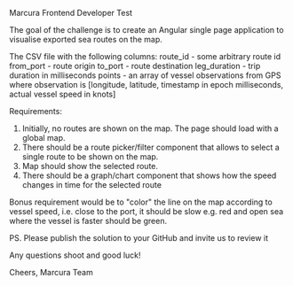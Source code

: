 Marcura Frontend Developer Test

The goal of the challenge is to create an Angular single page application to visualise exported sea routes on the map.

The CSV file with the following columns:
route_id - some arbitrary route id
from_port - route origin
to_port - route destination
leg_duration - trip duration in milliseconds
points - an array of vessel observations from GPS where observation is [longitude, latitude, timestamp in epoch milliseconds, actual vessel speed in knots]

Requirements:
1. Initially, no routes are shown on the map. The page should load with a global map.
2. There should be a route picker/filter component that allows to select a single route to be shown on the map.
3. Map should show the selected route.
4. There should be a graph/chart component that shows how the speed changes in time for the selected route

Bonus requirement would be to "color" the line on the map according to vessel speed, i.e. close to the port, it should be slow e.g. red and open sea where the vessel is faster should be green.

PS. Please publish the solution to your GitHub and invite us to review it

Any questions shoot and good luck!

Cheers,
Marcura Team


